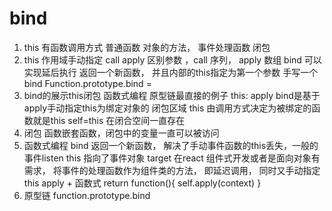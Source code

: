 # bind

1. this 有函数调用方式
  普通函数 对象的方法， 事件处理函数 闭包
2. this 作用域手动指定
  call apply 区别参数 ，call 序列， apply 数组
  bind 可以实现延后执行 返回一个新函数， 并且内部的this指定为第一个参数
手写一个bind
Function.prototype.bind =
3. bind的展示this闭包 函数式编程 原型链最直接的例子
this:
  apply
    bind是基于apply手动指定this为绑定对象的
  闭包区域
    this 由调用方式决定为被绑定的函数就是this self=this 在闭合空间一直存在
4. 闭包
  函数嵌套函数，闭包中的变量一直可以被访问
5. 函数式编程
  bind 返回一个新函数， 解决了手动事件函数的this丢失，一般的事件listen this 指向了事件对象 target 在react 组件式开发或者是面向对象有需求， 将事件的处理函数作为组件类的方法， 即延迟调用， 同时又手动指定this
  apply + 函数式
  return function(){
    self.apply(context)
  }
6. 原型链
  function.prototype.bind
 